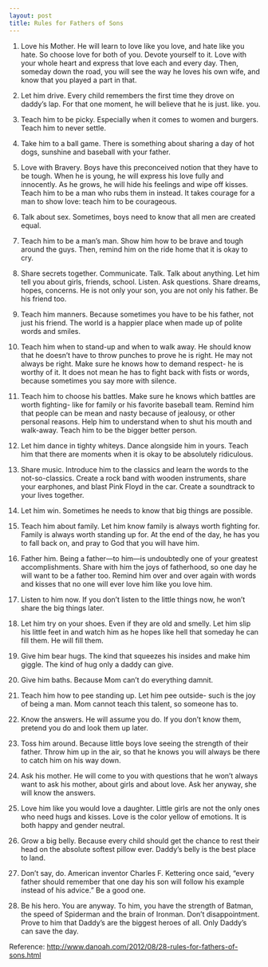 ```yaml
---
layout: post
title: Rules for Fathers of Sons
---
```


1. Love his Mother. He will learn to love like you love, and hate like you hate. So choose love for both of you. Devote yourself to it. Love with your whole heart and express that love each and every day. Then, someday down the road, you will see the way he loves his own wife, and know that you played a part in that.

2. Let him drive. Every child remembers the first time they drove on daddy’s lap. For that one moment, he will believe that he is just. like. you. 

3. Teach him to be picky. Especially when it comes to women and burgers. Teach him to never settle.

4. Take him to a ball game. There is something about sharing a day of hot dogs, sunshine and baseball with your father.

5. Love with Bravery. Boys have this preconceived notion that they have to be tough. When he is young, he will express his love fully and innocently. As he grows, he will hide his feelings and wipe off kisses. Teach him to be a man who rubs them in instead. It takes courage for a man to show love: teach him to be courageous.

6. Talk about sex. Sometimes, boys need to know that all men are created equal.

7. Teach him to be a man’s man. Show him how to be brave and tough around the guys. Then, remind him on the ride home that it is okay to cry.

8. Share secrets together. Communicate. Talk. Talk about anything. Let him tell you about girls, friends, school. Listen. Ask questions. Share dreams, hopes, concerns. He is not only your son, you are not only his father. Be his friend too.

9. Teach him manners. Because sometimes you have to be his father, not just his friend. The world is a happier place when made up of polite words and smiles.

10. Teach him when to stand-up and when to walk away. He should know that he doesn’t have to throw punches to prove he is right. He may not always be right. Make sure he knows how to demand respect- he is worthy of it. It does not mean he has to fight back with fists or words, because sometimes you say more with silence.

11. Teach him to choose his battles. Make sure he knows which battles are worth fighting- like for family or his favorite baseball team. Remind him that people can be mean and nasty because of jealousy, or other personal reasons. Help him to understand when to shut his mouth and walk-away. Teach him to be the bigger better person.

12. Let him dance in tighty whiteys. Dance alongside him in yours. Teach him that there are moments when it is okay to be absolutely ridiculous.

13. Share music. Introduce him to the classics and learn the words to the not-so-classics. Create a rock band with wooden instruments, share your earphones, and blast Pink Floyd in the car. Create a soundtrack to your lives together.

14. Let him win. Sometimes he needs to know that big things are possible.

15. Teach him about family. Let him know family is always worth fighting for. Family is always worth standing up for. At the end of the day, he has you to fall back on, and pray to God that you will have him.

16. Father him. Being a father—to him—is undoubtedly one of your greatest accomplishments. Share with him the joys of fatherhood, so one day he will want to be a father too. Remind him over and over again with words and kisses that no one will ever love him like you love him.

17. Listen to him now. If you don’t listen to the little things now, he won’t share the big things later.

18. Let him try on your shoes. Even if they are old and smelly. Let him slip his little feet in and watch him as he hopes like hell that someday he can fill them. He will fill them.

19. Give him bear hugs. The kind that squeezes his insides and make him giggle. The kind of hug only a daddy can give.

20. Give him baths. Because Mom can’t do everything damnit.

21. Teach him how to pee standing up. Let him pee outside- such is the joy of being a man. Mom cannot teach this talent, so someone has to.

22. Know the answers. He will assume you do. If you don’t know them, pretend you do and look them up later.

23. Toss him around. Because little boys love seeing the strength of their father. Throw him up in the air, so that he knows you will always be there to catch him on his way down.

24. Ask his mother. He will come to you with questions that he won’t always want to ask his mother, about girls and about love. Ask her anyway, she will know the answers.

25. Love him like you would love a daughter. Little girls are not the only ones who need hugs and kisses. Love is the color yellow of emotions. It is both happy and gender neutral.

26. Grow a big belly. Because every child should get the chance to rest their head on the absolute softest pillow ever. Daddy’s belly is the best place to land.

27. Don’t say, do. American inventor Charles F. Kettering once said, “every father should remember that one day his son will follow his example instead of his advice.” Be a good one.

28. Be his hero. You are anyway. To him, you have the strength of Batman, the speed of Spiderman and the brain of Ironman. Don’t disappointment. Prove to him that Daddy’s are the biggest heroes of all. Only Daddy’s can save the day. 

Reference: http://www.danoah.com/2012/08/28-rules-for-fathers-of-sons.html
